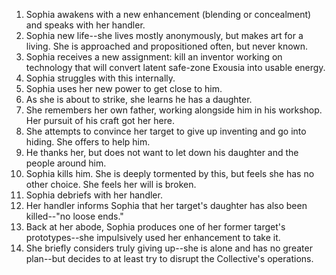 1. Sophia awakens with a new enhancement (blending or concealment) and speaks with her handler.
2. Sophia new life--she lives mostly anonymously, but makes art for a living. She is approached and propositioned often, but never known.
3. Sophia receives a new assignment: kill an inventor working on technology that will convert latent safe-zone Exousia into usable energy.
4. Sophia struggles with this internally.
5. Sophia uses her new power to get close to him.
6. As she is about to strike, she learns he has a daughter.
7. She remembers her own father, working alongside him in his workshop. Her pursuit of his craft got her here.
8. She attempts to convince her target to give up inventing and go into hiding. She offers to help him.
9. He thanks her, but does not want to let down his daughter and the people around him.
10. Sophia kills him. She is deeply tormented by this, but feels she has no other choice. She feels her will is broken.
11. Sophia debriefs with her handler.
12. Her handler informs Sophia that her target's daughter has also been killed--"no loose ends."
13. Back at her abode, Sophia produces one of her former target's prototypes--she impulsively used her enhancement to take it.
14. She briefly considers truly giving up--she is alone and has no greater plan--but decides to at least try to disrupt the Collective's operations.
